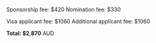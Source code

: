 Sponsorship fee: $420 
Nomination fee: $330

Visa applicant fee: $1060
Additional applicant fee: $1060

**Total: $2,870** AUD
